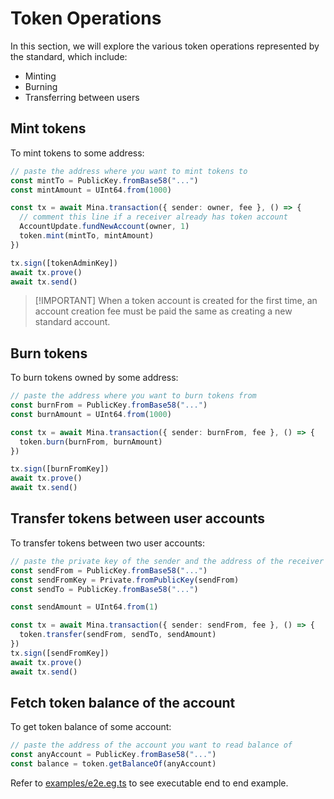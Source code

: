 # Token Operations

In this section, we will explore the various token operations represented by the standard, which
include:

- Minting
- Burning
- Transferring between users

## Mint tokens

To mint tokens to some address:

```ts
// paste the address where you want to mint tokens to
const mintTo = PublicKey.fromBase58("...")
const mintAmount = UInt64.from(1000)

const tx = await Mina.transaction({ sender: owner, fee }, () => {
  // comment this line if a receiver already has token account
  AccountUpdate.fundNewAccount(owner, 1)
  token.mint(mintTo, mintAmount)
})

tx.sign([tokenAdminKey])
await tx.prove()
await tx.send()
```

> [!IMPORTANT] When a token account is created for the first time, an account creation fee must be
> paid the same as creating a new standard account.

## Burn tokens

To burn tokens owned by some address:

```ts
// paste the address where you want to burn tokens from
const burnFrom = PublicKey.fromBase58("...")
const burnAmount = UInt64.from(1000)

const tx = await Mina.transaction({ sender: burnFrom, fee }, () => {
  token.burn(burnFrom, burnAmount)
})

tx.sign([burnFromKey])
await tx.prove()
await tx.send()
```

## Transfer tokens between user accounts

To transfer tokens between two user accounts:

```ts
// paste the private key of the sender and the address of the receiver
const sendFrom = PublicKey.fromBase58("...")
const sendFromKey = Private.fromPublicKey(sendFrom)
const sendTo = PublicKey.fromBase58("...")

const sendAmount = UInt64.from(1)

const tx = await Mina.transaction({ sender: sendFrom, fee }, () => {
  token.transfer(sendFrom, sendTo, sendAmount)
})
tx.sign([sendFromKey])
await tx.prove()
await tx.send()
```

## Fetch token balance of the account

To get token balance of some account:

```ts
// paste the address of the account you want to read balance of
const anyAccount = PublicKey.fromBase58("...")
const balance = token.getBalanceOf(anyAccount)
```

Refer to
[examples/e2e.eg.ts](https://github.com/MinaFoundation/mina-fungible-token/blob/main/examples/e2e.eg.ts)
to see executable end to end example.
